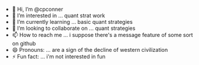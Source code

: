 - 👋 Hi, I’m @cpconner
- 👀 I’m interested in ... quant strat work
- 🌱 I’m currently learning ... basic quant strategies
- 💞️ I’m looking to collaborate on ... quant strategies
- 📫 How to reach me ... i suppose there's a message feature of some sort on github
- 😄 Pronouns: ... are a sign of the decline of western civilization
- ⚡ Fun fact: ... i'm not interested in fun

<!---
cpconner/cpconner is a ✨ special ✨ repository because its `README.md` (this file) appears on your GitHub profile.
You can click the Preview link to take a look at your changes.
--->
